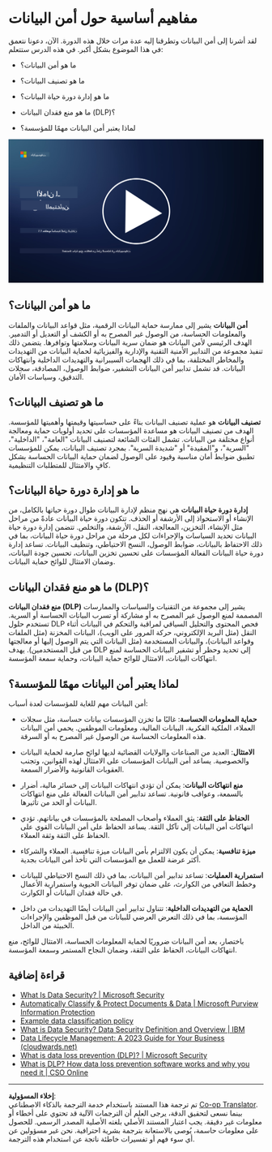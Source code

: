 <!--
CO_OP_TRANSLATOR_METADATA:
{
  "original_hash": "9703868f41dcddd5a98dea9ea6fcd94d",
  "translation_date": "2025-09-03T20:37:03+00:00",
  "source_file": "7.1 Data security key concepts.md",
  "language_code": "ar"
}
-->
# مفاهيم أساسية حول أمن البيانات

لقد أشرنا إلى أمن البيانات وتطرقنا إليه عدة مرات خلال هذه الدورة. الآن، دعونا نتعمق في هذا الموضوع بشكل أكبر. في هذه الدرس ستتعلم:

- ما هو أمن البيانات؟

- ما هو تصنيف البيانات؟

- ما هو إدارة دورة حياة البيانات؟

- ما هو منع فقدان البيانات (DLP)؟

- لماذا يعتبر أمن البيانات مهمًا للمؤسسة؟

[![شاهد الفيديو](../../translated_images/7-1_placeholder.bcb1e7fdcef8c20be3172dc8b3b11f417cad164e7481b76f8a3bca4f853e1016.ar.png)](https://learn-video.azurefd.net/vod/player?id=ace39247-1690-45fb-8f99-985abcb8e423)

## ما هو أمن البيانات؟

**أمن البيانات** يشير إلى ممارسة حماية البيانات الرقمية، مثل قواعد البيانات والملفات والمعلومات الحساسة، من الوصول غير المصرح به أو الكشف أو التعديل أو التدمير. الهدف الرئيسي لأمن البيانات هو ضمان سرية البيانات وسلامتها وتوافرها. يتضمن ذلك تنفيذ مجموعة من التدابير الأمنية التقنية والإدارية والفيزيائية لحماية البيانات من التهديدات والمخاطر المختلفة، بما في ذلك الهجمات السيبرانية والتهديدات الداخلية وانتهاكات البيانات. قد تشمل تدابير أمن البيانات التشفير، ضوابط الوصول، المصادقة، سجلات التدقيق، وسياسات الأمان.

## ما هو تصنيف البيانات؟

**تصنيف البيانات** هو عملية تصنيف البيانات بناءً على حساسيتها وقيمتها وأهميتها للمؤسسة. الهدف من تصنيف البيانات هو مساعدة المؤسسات على تحديد أولويات حماية ومعالجة أنواع مختلفة من البيانات. تشمل الفئات الشائعة لتصنيف البيانات "العامة"، "الداخلية"، "السرية"، و"المقيدة" أو "شديدة السرية". بمجرد تصنيف البيانات، يمكن للمؤسسات تطبيق ضوابط أمان مناسبة وقيود على الوصول لضمان حماية البيانات الحساسة بشكل كافٍ والامتثال للمتطلبات التنظيمية.

## ما هو إدارة دورة حياة البيانات؟

**إدارة دورة حياة البيانات** هي نهج منظم لإدارة البيانات طوال دورة حياتها بالكامل، من الإنشاء أو الاستحواذ إلى الأرشفة أو الحذف. تتكون دورة حياة البيانات عادةً من مراحل مثل الإنشاء، التخزين، المعالجة، النقل، الأرشفة، والتخلص. تتضمن إدارة دورة حياة البيانات تحديد السياسات والإجراءات لكل مرحلة من مراحل دورة حياة البيانات، بما في ذلك الاحتفاظ بالبيانات، ضوابط الوصول، النسخ الاحتياطي، وتنظيف البيانات. تساعد إدارة دورة حياة البيانات الفعالة المؤسسات على تحسين تخزين البيانات، تحسين جودة البيانات، وضمان الامتثال للوائح حماية البيانات.

## ما هو منع فقدان البيانات (DLP)؟

**منع فقدان البيانات (DLP)** يشير إلى مجموعة من التقنيات والسياسات والممارسات المصممة لمنع الوصول غير المصرح به أو مشاركة أو تسرب البيانات الحساسة أو السرية. تستخدم حلول DLP فحص المحتوى والتحليل السياقي لمراقبة والتحكم في البيانات أثناء النقل (مثل البريد الإلكتروني، حركة المرور على الويب)، البيانات المخزنة (مثل الملفات وقواعد البيانات)، والبيانات المستخدمة (مثل البيانات التي يتم الوصول إليها أو معالجتها من قبل المستخدمين). يهدف DLP إلى تحديد وحظر أو تشفير البيانات الحساسة لمنع انتهاكات البيانات، الامتثال للوائح حماية البيانات، وحماية سمعة المؤسسة.

## لماذا يعتبر أمن البيانات مهمًا للمؤسسة؟

أمن البيانات مهم للغاية للمؤسسات لعدة أسباب:

- **حماية المعلومات الحساسة**: غالبًا ما تخزن المؤسسات بيانات حساسة، مثل سجلات العملاء، الملكية الفكرية، البيانات المالية، ومعلومات الموظفين. يحمي أمن البيانات هذه المعلومات الحساسة من الوصول غير المصرح به أو السرقة.

- **الامتثال**: العديد من الصناعات والولايات القضائية لديها لوائح صارمة لحماية البيانات والخصوصية. يساعد أمن البيانات المؤسسات على الامتثال لهذه القوانين، وتجنب العقوبات القانونية والأضرار السمعة.

- **منع انتهاكات البيانات**: يمكن أن تؤدي انتهاكات البيانات إلى خسائر مالية، أضرار بالسمعة، وعواقب قانونية. تساعد تدابير أمن البيانات الفعالة على منع انتهاكات البيانات أو الحد من تأثيرها.

- **الحفاظ على الثقة**: يثق العملاء وأصحاب المصلحة بالمؤسسات في بياناتهم. تؤدي انتهاكات أمن البيانات إلى تآكل الثقة. يساعد الحفاظ على أمن البيانات القوي على الحفاظ على الثقة وثقة العملاء.

- **ميزة تنافسية**: يمكن أن يكون الالتزام بأمن البيانات ميزة تنافسية. العملاء والشركاء أكثر عرضة للعمل مع المؤسسات التي تأخذ أمن البيانات بجدية.

- **استمرارية العمليات**: تساعد تدابير أمن البيانات، بما في ذلك النسخ الاحتياطي للبيانات وخطط التعافي من الكوارث، على ضمان توفر البيانات الحيوية واستمرارية الأعمال في حالة فقدان البيانات أو الكوارث.

- **الحماية من التهديدات الداخلية**: تتناول تدابير أمن البيانات أيضًا التهديدات من داخل المؤسسة، بما في ذلك التعرض العرضي للبيانات من قبل الموظفين والإجراءات الخبيثة من الداخل.

باختصار، يعد أمن البيانات ضروريًا لحماية المعلومات الحساسة، الامتثال للوائح، منع انتهاكات البيانات، الحفاظ على الثقة، وضمان النجاح المستمر وسمعة المؤسسة.

## قراءة إضافية

- [What Is Data Security? | Microsoft Security](https://www.microsoft.com/en-au/security/business/security-101/what-is-data-security?WT.mc_id=academic-96948-sayoung)
- [Automatically Classify & Protect Documents & Data | Microsoft Purview Information Protection](https://youtu.be/v8LqmzBUaOo)
- [Example data classification policy](https://www.cmu.edu/data/guidelines/data-classification.html)
- [What is Data Security? Data Security Definition and Overview | IBM](https://www.ibm.com/topics/data-security)
- [Data Lifecycle Management: A 2023 Guide for Your Business (cloudwards.net)](https://www.cloudwards.net/data-lifecycle-management/)
- [What is data loss prevention (DLP)? | Microsoft Security](https://www.microsoft.com/security/business/security-101/what-is-data-loss-prevention-dlp?WT.mc_id=academic-96948-sayoung)
- [What is DLP? How data loss prevention software works and why you need it | CSO Online](https://www.csoonline.com/article/569559/what-is-dlp-how-data-loss-prevention-software-works-and-why-you-need-it.html)

---

**إخلاء المسؤولية**:  
تم ترجمة هذا المستند باستخدام خدمة الترجمة بالذكاء الاصطناعي [Co-op Translator](https://github.com/Azure/co-op-translator). بينما نسعى لتحقيق الدقة، يرجى العلم أن الترجمات الآلية قد تحتوي على أخطاء أو معلومات غير دقيقة. يجب اعتبار المستند الأصلي بلغته الأصلية المصدر الرسمي. للحصول على معلومات حاسمة، يُوصى بالاستعانة بترجمة بشرية احترافية. نحن غير مسؤولين عن أي سوء فهم أو تفسيرات خاطئة ناتجة عن استخدام هذه الترجمة.